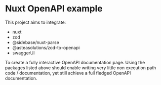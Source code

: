 # Nuxt OpenAPI example

This project aims to integrate:

- nuxt
- zod
- @sidebase/nuxt-parse
- @asteasolutions/zod-to-openapi
- swaggerUI

To create a fully interactive OpenAPI documentation page. 
Using the packages listed above should enable writing very little non execution path 
code / documentation, yet still achieve a full fledged OpenAPI documentation.

